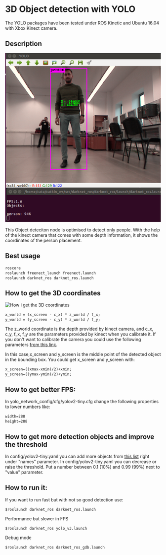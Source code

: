 # 3D Object detection with YOLO

The YOLO packages have been tested under ROS Kinetic and Ubuntu 16.04 with Xbox Kinect camera.

## Description

![Screenshot of detection](doc/Screenshot.png)

This Object deteciton node is optimised to detect only people. With the help of the kinect camera that comes with some depth information, it shows the coordinates of the person placement.

## Best usage

	roscore
	roslaunch freenect_launch freenect.launch
	roslaunch darknet_ros darknet_ros.launch

## How to get the 3D coordinates

![How i get the 3D coordinates](doc/img4.png)

	x_world = (x_screen - c_x) * z_world / f_x;
	y_world = (y_screen - c_y) * z_world / f_y;
	
The z_world coordinate is the depth provided by kinect camera, and c_x, c_y, f_x, f_y are the parameters provided by kinect when you calibrate it. If you don't want to calibrate the camera you could use the following parameters [from this link](https://github.com/OpenKinect/libfreenect/blob/master/examples/glpclview.c).

In this case,x_screen and y_screen is the middle point of the detected object in the bounding box.
You could get x_screen and y_screen with:

	x_screen=((xmax-xmin)/2)+xmin;
	y_screen=((ymax-ymin)/2)+ymin;
	
## How to get better FPS:

In yolo_network_config/cfg/yolov2-tiny.cfg change the following properties to lower numbers like:

    width=288
    height=288

## How to get more detection objects and improve the threshold

In config/yolov2-tiny.yaml you can add more objects from [this list](https://github.com/leggedrobotics/darknet_ros/blob/master/darknet_ros/config/yolov2-tiny.yaml) right under "names" parameter.
In config/yolov2-tiny.yaml you can decrease or raise the threshold. Put a number between 0.1 (10%) and 0.99 (99%) next to "value" parameter. 
	
	
## How to run it:

If you want to run fast but with not so good detection use:

	$roslaunch darknet_ros darknet_ros.launch
	
Performance but slower in FPS 

	$roslaunch darknet_ros yolo_v3.launch
	
Debug mode

	$roslaunch darknet_ros darknet_ros_gdb.launch


	


